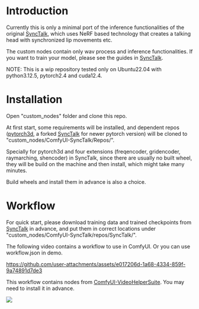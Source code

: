 # Introduction
Currently this is only a minimal port of the inference functionalities of the original [SyncTalk](https://github.com/ZiqiaoPeng/SyncTalk), which uses NeRF based technology that creates a talking head with synchronized lip movements etc.

The custom nodes contain only wav process and inference functionalities. If you want to train your model, please see the guides in [SyncTalk](https://github.com/ZiqiaoPeng/SyncTalk).

NOTE: This is a wip repository tested only on Ubuntu22.04 with python3.12.5, pytorch2.4 and cuda12.4.


# Installation
Open "custom_nodes" folder and clone this repo.

At first start, some requirements will be installed, and dependent repos ([pytorch3d](https://github.com/facebookresearch/pytorch3d/tree/main), a forked [SyncTalk](https://github.com/Ryuukeisyou/SyncTalk) for newer pytorch version) will be cloned to "custom_nodes/ComfyUI-SyncTalk/Repos/". 

Specially for pytorch3d and four extensions (freqencoder, gridencoder, raymarching, shencoder) in SyncTalk, since there are usually no built wheel, they will be build on the machine and then install, which might take many minutes.

Build wheels and install them in advance is also a choice.

# Workflow
For quick start, please download training data and trained checkpoints from [SyncTalk](https://github.com/ZiqiaoPeng/SyncTalk) in advance, and put them in correct locations under "custom_nodes/ComfyUI-SyncTalk/repos/SyncTalk/".

The following video contains a workflow to use in ComfyUI. Or you can use workflow.json in demo.

https://github.com/user-attachments/assets/e017206d-1a68-4334-859f-9a74891d7de3

This workflow contains nodes from [ComfyUI-VideoHelperSuite](https://github.com/Kosinkadink/ComfyUI-VideoHelperSuite). You may need to install it in advance.

<img src="demo/demo_workflow.png">
